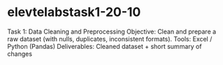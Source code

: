 # elevtelabstask1-20-10
Task 1: Data Cleaning and Preprocessing Objective: Clean and prepare a raw dataset (with nulls, duplicates, inconsistent formats). Tools: Excel / Python (Pandas) Deliverables: Cleaned dataset + short summary of changes
